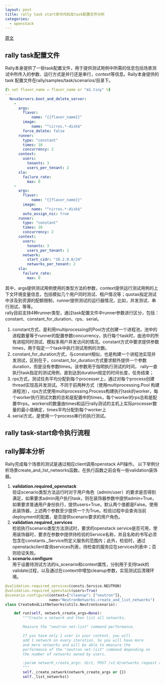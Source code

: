 ```yaml
---
layout: post  
title: rally task start命令代码及task配置文件分析  
categories: 
  - openstack
---
```


[原文]( https://blog.csdn.net/bc_vnetwork/article/details/51818514 )

## rally task配置文件
Rally本身提供了一些task配置文件，用于提供测试用例中所需的信息包括场景测试中所传入的参数、运行方式是并行还是串行，context等信息。Rally本身提供的task 配置文件在rally/samples/task/scenarios/目录下。

```yaml
{% set flavor_name = flavor_name or "m1.tiny" %}
---
  NovaServers.boot_and_delete_server:
    -
      args:
        flavor:
            name: "{{flavor_name}}"
        image:
            name: "^cirros.*-disk$"
        force_delete: false
      runner:
        type: "constant"
        times: 10
        concurrency: 2
      context:
        users:
          tenants: 3
          users_per_tenant: 2
      sla:
        failure_rate:
          max: 0
    -
      args:
        flavor:
            name: "{{flavor_name}}"
        image:
            name: "^cirros.*-disk$"
        auto_assign_nic: true
      runner:
        type: "constant"
        times: 10
        concurrency: 2
      context:
        users:
          tenants: 3
          users_per_tenant: 2
        network:
          start_cidr: "10.2.0.0/24"
          networks_per_tenant: 2
      sla:
        failure_rate:
          max: 0
```
其中，args提供测试用例使用的类型方法的参数，context提供运行测试用例的上下文环境变量信息，包括模拟几个用户同时测试、租户情况等；quotas指定测试中涉及到资源的配额限制，runner提供测试的运行器情况，比如，并发测试、串行测试，等等。  
rally目前支持4种runner类型，通过task配置文件中runner参数进行区分，包括：constant、constant_for_duration、rps、serial。
1. constant方式，是利用multiprocessing的Pool方式创建一个进程池，池中的进程数量等于runner的配置参数concurrency，执行每个task时，由池中的所有进程同时测试、模拟多用户并发访问的情况。constant方式中要求提供参数times，用于指定一个task中执行测试用例的次数。
1. constant_for_duration方式，与constant相似，也是构建一个进程池实现并发测试，区别在于，constant_for_duration方式要求额外提供一个参数duration，但是没有参数times。该参数用于指明执行测试的时间， rally一直执行task指定的测试用例，直到达到duration规定的时间长度，任务结束；
1. rps方式，测试任务平均分配到每个processer上，通过对每个process创建thread实现高并发测试。不同于前两种方式（使用multiprocessing.Pool 构建进程池），rps方式使用multiprocessing.Process构建执行task的worker，每个worker执行测试次数的总和是配置中的times，每个worker的rps总和是配置中rps。workers的数量由times和运行rally测试的主机上实际processer数量的最小值确定，times平均分配到每个worker上
1. serial方式，是使用一个process串行的执行测试。

## rally task-start命令执行流程

## rally脚本分析
Rally完成每个场景的测试是通过相应client调用openstack API操作。
以下举例分析场景create_and_list_networks函数。在执行函数之前会有一些validation装饰器。
1. **validation.required_openstack**   
 验证scenario类型方法运行时对于用户角色（admin/user）的要求是否得到满足，如果要求admin用户执行task，则在装饰器参数中提供admin=True，如果要求普通用户身份执行，提供users=True，默认两个值都是False。使用此装饰器，上述两个参数至少提供一个为True。检验过程中会查询当前deployment的配置，是否提供scenario要求的用户角色。
1. **validation.required_services**   
检验执行scenario类型方法测试时，要求的openstack service是否可用，使用装饰器时，要求在参数中提供待检验的Service名称，并且名称的书写必须包含在constants._Service所定义服务的范围内；此外，检验时，通过openstackclient查询services列表，待检查的服务应在services列表中；否则验证失败。
1. **scenario.configure**   
用于设置待测试方法的is_scenario和context属性，分别用于支持task的validate过程，以及通过在context中增加cleanup参数，实现测试后清理环境。
```python
@validation.required_services(consts.Service.NEUTRON)
@validation.required_openstack(users=True)
@scenario.configure(context={"cleanup": ["neutron"]},
                    name="NeutronNetworks.create_and_list_networks")
class CreateAndListNetworks(utils.NeutronScenario):

    def run(self, network_create_args=None):
        """Create a network and then list all networks.

        Measure the "neutron net-list" command performance.

        If you have only 1 user in your context, you will
        add 1 network on every iteration. So you will have more
        and more networks and will be able to measure the
        performance of the "neutron net-list" command depending on
        the number of networks owned by users.

        :param network_create_args: dict, POST /v2.0/networks request options
        """
        self._create_network(network_create_args or {})
        self._list_networks()
```
